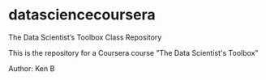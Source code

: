 datasciencecoursera
===================

The Data Scientist’s Toolbox Class Repository

This is the repository for a Coursera course "The Data Scientist's Toolbox"

Author: Ken B

